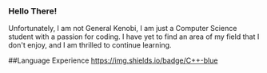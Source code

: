 ### Hello There!

Unfortunately, I am not General Kenobi, I am just a Computer Science student with a passion for coding. I have yet to find an area of my field that I don't enjoy, and I am thrilled to continue learning.

##Language Experience
https://img.shields.io/badge/C++-blue
<!--
**scheysej/scheysej** is a ✨ _special_ ✨ repository because its `README.md` (this file) appears on your GitHub profile.

Here are some ideas to get you started:

- 🔭 I’m currently working on ...
- 🌱 I’m currently learning ...
- 👯 I’m looking to collaborate on ...
- 🤔 I’m looking for help with ...
- 💬 Ask me about ...
- 📫 How to reach me: ...
- 😄 Pronouns: ...
- ⚡ Fun fact: ...
-->
